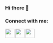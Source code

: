 ### Hi there 👋

<!--
**Nikxxx007/Nikxxx007** is a ✨ _special_ ✨ repository because its `README.md` (this file) appears on your GitHub profile.

Here are some ideas to get you started:

- 🔭 I’m currently working on ...
- 🌱 I’m currently learning ...
- 👯 I’m looking to collaborate on ...
- 🤔 I’m looking for help with ...
- 💬 Ask me about ...
- 📫 How to reach me: ...
- 😄 Pronouns: ...
- ⚡ Fun fact: ...
-->

### Connect with me:

[<img align="left" width="30px" src="https://cdn2.iconfinder.com/data/icons/social-media-2285/512/1_Linkedin_unofficial_colored_svg-256.png"/>][linkedin]

[<img align="left" width="30px" src="https://cdn2.iconfinder.com/data/icons/social-media-2285/512/1_Instagram_colored_svg_1-256.png"/>][instagram]

[<img align="left" width="30px" src="https://cdn3.iconfinder.com/data/icons/social-icons-33/512/Telegram-256.png"/>][telegram]

[instagram]: https://www.instagram.com/_n_nick_n_/
[linkedin]: www.linkedin.com/in/NefedNikita
[telegram]: https://t.me/nikxxx007

